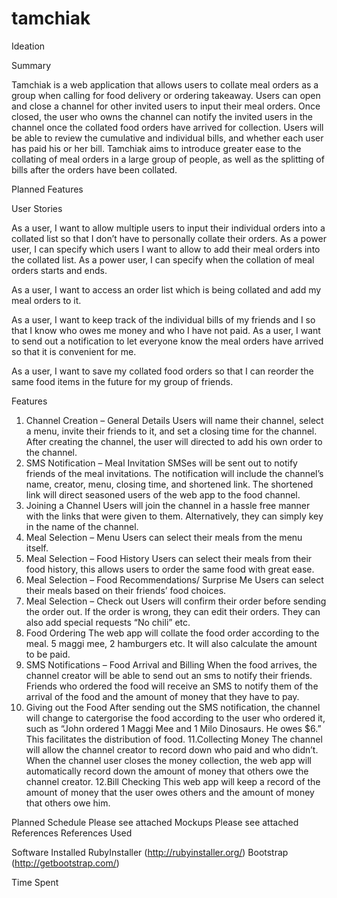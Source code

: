 # tamchiak
Ideation

Summary

Tamchiak is a web application that allows users to collate meal orders as a group when calling for food delivery or ordering takeaway. Users can open and close a channel for other invited users to input their meal orders. Once closed, the user who owns the channel can notify the invited users in the channel once the collated food orders have arrived for collection. Users will be able to review the cumulative and individual bills, and whether each user has paid his or her bill. Tamchiak aims to introduce greater ease to the collating of meal orders in a large group of people, as well as the splitting of bills after the orders have been collated. 

Planned Features

User Stories

As a user, I want to allow multiple users to input their individual orders into a collated list so that I don’t have to personally collate their orders. 
As a power user, I can specify which users I want to allow to add their meal orders into the collated list.
As a power user, I can specify when the collation of meal orders starts and ends.

As a user, I want to access an order list which is being collated and add my meal orders to it.

As a user, I want to keep track of the individual bills of my friends and I so that I know who owes me money and who I have not paid.
As a user, I want to send out a notification to let everyone know the meal orders have arrived so that it is convenient for me.

As a user, I want to save my collated food orders so that I can reorder the same food items in the future for my group of friends.


Features

1.  Channel Creation – General Details
Users will name their channel, select a menu, invite their friends to it, and set a closing time for the channel. After creating the channel, the user will directed to add his own order to the channel.
2.  SMS Notification – Meal Invitation
SMSes will be sent out to notify friends of the meal invitations. The notification will include the channel’s name, creator, menu, closing time, and shortened link. The shortened link will direct seasoned users of the web app to the food channel.
3.  Joining a Channel
Users will join the channel in a hassle free manner with the links that were given to them. Alternatively, they can simply key in the name of the channel.
4.  Meal Selection – Menu
Users can select their meals from the menu itself.
5.  Meal Selection – Food History
Users can select their meals from their food history, this allows users to order the same food with great ease.
6.  Meal Selection –  Food Recommendations/ Surprise Me
Users can select their meals based on their friends’ food choices.
7.  Meal Selection – Check out
Users will confirm their order before sending the order out. If the order is wrong, they can edit their orders. They can also add special requests “No chili” etc.
8.  Food Ordering
The web app will collate the food order according to the meal. 5 maggi mee, 2 hamburgers etc. It will also calculate the amount to be paid.
9.  SMS Notifications – Food Arrival and Billing
When the food arrives, the channel creator will be able to send out an sms to notify their friends. Friends who ordered the food will receive an SMS to notify them of the arrival of the food and the amount of money that they have to pay.
10.  Giving out the Food
After sending out the SMS notification, the channel will change to catergorise the food according to the user who ordered it, such as “John ordered 1 Maggi Mee and 1 Milo Dinosaurs. He owes $6.” This facilitates the distribution of food.
11.Collecting Money
The channel will allow the channel creator to record down who paid and who didn’t. When the channel user closes the money collection, the web app will automatically record down the amount of money that others owe the channel creator.
12.Bill Checking
This web app will keep a record of the amount of money that the user owes others and the amount of money that others owe him.
 
 
Planned Schedule
Please see attached
Mockups
Please see attached
References
References Used

Software Installed
RubyInstaller (http://rubyinstaller.org/)
Bootstrap (http://getbootstrap.com/)

Time Spent

